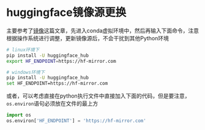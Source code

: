 # huggingface镜像源更换
主要参考了[镜像](https://zhuanlan.zhihu.com/p/678204385)这篇文章，先进入conda虚拟环境中，然后再输入下面命令，注意根据操作系统进行调整，更新镜像源后，不会干扰到其他Python环境
```bash
# linux环境下
pip install -U huggingface_hub
export HF_ENDPOINT=https://hf-mirror.com
```
```bash
# windows环境下
pip install -U huggingface_hub
set HF_ENDPOINT=https://hf-mirror.com
```
或者，可以考虑直接在python执行文件中直接加入下面的代码，但是要注意，`os.environ`语句必须放在文件的最上方
```python
import os
os.environ['HF_ENDPOINT'] = 'https://hf-mirror.com'
```